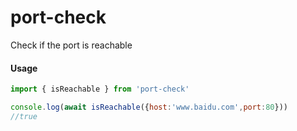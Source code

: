 # port-check
Check if the port is reachable

#### Usage

```js
import { isReachable } from 'port-check'

console.log(await isReachable({host:'www.baidu.com',port:80}))
//true

```
